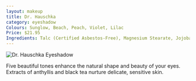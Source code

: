 ```yaml
---
layout: makeup
title: Dr. Hauschka
category: eyeshadow
Colours: Sunglow, Beach, Peach, Violet, Lilac
Price: $21.95
Ingredients: Talc (Certified Asbestos-Free), Magnesium Stearate, Jojoba Seed Oil, Rose Flower Extract, Silk/Serica Powder, Silica, Kidney Vetch, Witch Hazel Extract, Black Tea Leaf Extract, Fragrance (Essential Oil), Citronellol*, Geraniol*, Linalool*, Citral*, Eugenol*, Vitamin E, Ascorbyl Dipalmitate; minerals CI 75470, CI 77891, CI 77007; (* components of essential oils)
---
```


<img src="{{site.baseurl}}/images/drhaus-eyeshadow.jpg" alt="Dr. Hauschka Eyeshadow">

Five beautiful tones enhance the natural shape and beauty of your eyes. Extracts of anthyllis and black tea nurture delicate, sensitive skin.